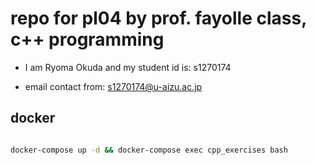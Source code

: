 # repo for pl04 by prof. fayolle class, c++ programming

- I am Ryoma Okuda and my student id is: s1270174

- email contact from: s1270174@u-aizu.ac.jp

## docker

```bash

docker-compose up -d && docker-compose exec cpp_exercises bash